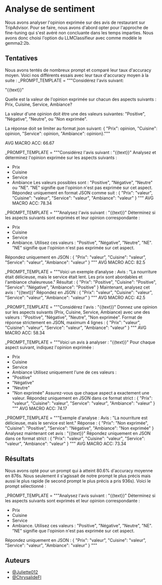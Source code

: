 
# Analyse de sentiment

Nous avons analyser l'opinion exprimée sur des avis de restaurant sur TripAdvisor. Pour se faire, nous avons d'abord opter pour l'approche de fine-tuning qui s'est avéré non concluante dans les temps imparties. 
Nous avons donc choisi l'option du LLMClassifieur avec comme modèle le gemma2:2b. 

## Tentatives
Nous avons tentés de nombreux prompt et comparé leur taux d'accuracy moyen. Voici nos différents essais avec leur taux d'accuracy moyen à la suite : 
_PROMPT_TEMPLATE = """Considérez l'avis suivant:

"{{text}}"

Quelle est la valeur de l'opinion exprimée sur chacun des aspects suivants : Prix, Cuisine, Service, Ambiance?

La valeur d'une opinion doit être une des valeurs suivantes: "Positive", "Négative", "Neutre", ou "Non exprimée".

La réponse doit se limiter au format json suivant:
{ "Prix": opinion, "Cuisine": opinion, "Service": opinion, "Ambiance": opinion}."""

AVG MACRO ACC: 66.67 

_PROMPT_TEMPLATE = """Considérez l'avis suivant :
 "{{text}}"
 Analysez et déterminez l'opinion exprimée sur les aspects suivants : 
 - Prix
 - Cuisine
 - Service
 - Ambiance
 Les valeurs possibles sont : "Positive", "Négative", "Neutre" ou "NE". 
"NE" signifie que l'opinion n'est pas exprimée sur cet aspect.
 Répondez uniquement en format JSON comme suit :
 {
  "Prix": "valeur",
  "Cuisine": "valeur",
  "Service": "valeur",
  "Ambiance": "valeur"
 }
 """
AVG MACRO ACC: 78.34

_PROMPT_TEMPLATE = """Analysez l'avis suivant :
"{{text}}"
Déterminez si les aspects suivants sont exprimés et leur opinion correspondante : 
- Prix
- Cuisine
- Service
- Ambiance.
Utilisez ces valeurs : "Positive", "Négative", "Neutre", "NE". 
"NE" signifie que l'opinion n'est pas exprimée sur cet aspect.

Répondez uniquement en JSON :
{
  "Prix": "valeur",
  "Cuisine": "valeur",
  "Service": "valeur",
  "Ambiance": "valeur"
}
"""
AVG MACRO ACC: 82.5

_PROMPT_TEMPLATE = """Voici un exemple d’analyse :
Avis : "La nourriture était délicieuse, mais le service était lent. Les prix sont abordables et l'ambiance chaleureuse."
Résultat :
{
  "Prix": "Positive",
  "Cuisine": "Positive",
  "Service": "Négative",
  "Ambiance": "Positive"
}
Maintenant, analysez cet avis :
"{{text}}"
Répondez en JSON :
{
  "Prix": "valeur",
  "Cuisine": "valeur",
  "Service": "valeur",
  "Ambiance": "valeur"
}
"""
AVG MACRO ACC: 42.5

_PROMPT_TEMPLATE = """Considérez l'avis :
"{{text}}"
Donnez une opinion sur les aspects suivants (Prix, Cuisine, Service, Ambiance) avec une des valeurs : 
"Positive", "Négative", "Neutre", "Non exprimée".
Format de réponse strictement en JSON, maximum 4 lignes :
{
  "Prix": "valeur",
  "Cuisine": "valeur",
  "Service": "valeur",
  "Ambiance": "valeur"
}
"""
AVG MACRO ACC: 58.34

_PROMPT_TEMPLATE = """Voici un avis à analyser :
"{{text}}"
Pour chaque aspect suivant, indiquez l'opinion exprimée :
- Prix
- Cuisine
- Service
- Ambiance
Utilisez uniquement l'une de ces valeurs : 
- "Positive"
- "Négative"
- "Neutre"
- "Non exprimée"
Assurez-vous que chaque aspect a exactement une valeur. Répondez uniquement en JSON dans ce format strict :
{
  "Prix": "valeur",
  "Cuisine": "valeur",
  "Service": "valeur",
  "Ambiance": "valeur"
}
"""
AVG MACRO ACC: 74.17

_PROMPT_TEMPLATE = """Exemple d'analyse :
Avis : "La nourriture est délicieuse, mais le service est lent."
Réponse :
{
  "Prix": "Non exprimée",
  "Cuisine": "Positive",
  "Service": "Négative",
  "Ambiance": "Non exprimée"
}
Analysez maintenant cet avis :
"{{text}}"
Répondez uniquement en JSON dans ce format strict :
{
  "Prix": "valeur",
  "Cuisine": "valeur",
  "Service": "valeur",
  "Ambiance": "valeur"
}
"""
AVG MACRO ACC: 73.34 

## Résultats
Nous avons opté pour un prompt qui à atteint 80.6% d'accuracy moyenne en 876s. Nous seulement il s'agissait de notre prompt le plus précis mais aussi le plus rapide (le second prompt le plus précis a pris 936s). Voici le prompt sélectionné : 

_PROMPT_TEMPLATE = """Analysez l'avis suivant :
"{{text}}"
Déterminez si les aspects suivants sont exprimés et leur opinion correspondante : 
- Prix
- Cuisine
- Service
- Ambiance.
Utilisez ces valeurs : "Positive", "Négative", "Neutre", "NE". 
"NE" signifie que l'opinion n'est pas exprimée sur cet aspect.

Répondez uniquement en JSON :
{
  "Prix": "valeur",
  "Cuisine": "valeur",
  "Service": "valeur",
  "Ambiance": "valeur"
}
"""

    
## Auteurs

- [@Juliette012](https://www.github.com/Juliette012)
- [@ChrysalideFI](https://www.github.com/ChrysalideFI)


